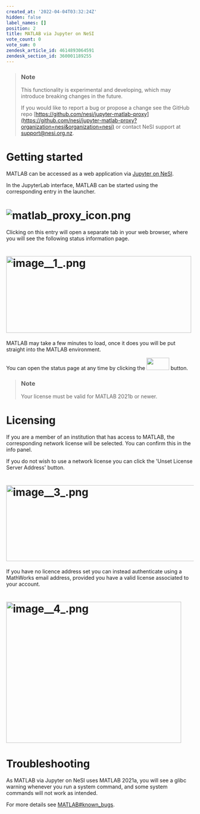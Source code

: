 ```yaml
---
created_at: '2022-04-04T03:32:24Z'
hidden: false
label_names: []
position: 2
title: MATLAB via Jupyter on NeSI
vote_count: 0
vote_sum: 0
zendesk_article_id: 4614893064591
zendesk_section_id: 360001189255
---
```


> ### Note
>
> This functionality is experimental and developing, which may introduce
> breaking changes in the future.
>
> If you would like to report a bug or propose a change see the GitHub
> repo
> [https://github.com/nesi/jupyter-matlab-proxy](https://github.com/nesi/jupyter-matlab-proxy?organization=nesi&organization=nesi)
> or contact NeSI support at <support@nesi.org.nz>.

# Getting started

MATLAB can be accessed as a web application via [Jupyter on
NeSI](https://support.nesi.org.nz/hc/en-gb/articles/360001555615).

In the JupyterLab interface, MATLAB can be started using the
corresponding entry in the launcher.

# ![matlab\_proxy\_icon.png](../includes/matlab_proxy_icon.png)

Clicking on this entry will open a separate tab in your web browser,
where you will see the following status information page.

# <img src="../includes/image__1_.png" alt="image__1_.png" width="497" height="206" />

MATLAB may take a few minutes to load, once it does you will be put
straight into the MATLAB environment. 

You can open the status page at any time by clicking the
[<img src="../includes/tools_icon.png" width="61" height="33" />](https://github.com/mathworks/jupyter-matlab-proxy/raw/main/img/tools_icon.png)
button.

> ### Note
>
> Your license must be valid for MATLAB 2021b or newer.

# Licensing

If you are a member of an institution that has access to MATLAB, the
corresponding network license will be selected. You can confirm this in
the info panel.

If you do not wish to use a network license you can click the 'Unset
License Server Address' button.

# <img src="../includes/image__3_.png" alt="image__3_.png" width="517" height="204" />

If you have no licence address set you can instead authenticate using a
MathWorks email address, provided you have a valid license associated to
your account.

# <img src="../includes/image__4_.png" alt="image__4_.png" width="470" height="379" />

# Troubleshooting

As MATLAB via Jupyter on NeSI uses MATLAB 2021a, you will see a glibc
warning whenever you run a system command, and some system commands will
not work as intended.

For more details see
[MATLAB\#known\_bugs](https://support.nesi.org.nz/hc/en-gb/articles/212639047#known_bugs).

 

 
